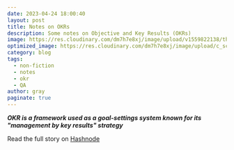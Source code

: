 ```yaml
---
date: 2023-04-24 18:00:40
layout: post
title: Notes on OKRs
description: Some notes on Objective and Key Results (OKRs)
image: https://res.cloudinary.com/dm7h7e8xj/image/upload/v1559822138/theme9_v273a9.jpg
optimized_image: https://res.cloudinary.com/dm7h7e8xj/image/upload/c_scale,w_380/v1559822138/theme9_v273a9.jpg
category: blog
tags:
  - non-fiction
  - notes
  - okr
  - QA
author: gray
paginate: true
---
```


***OKR is a framework used as a goal-settings system known for its "management by key results" strategy***


Read the full story on <a href="https://digracesion.hashnode.dev/notes-on-okrs">Hashnode</a>